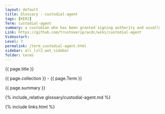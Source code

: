 ```yaml
---
layout: default
title: Glossary - custodial-agent
tags: [KERI]
Term: custodial-agent
summary: a custodian who has been granted signing authority and usually also being the host of the running agent software.
Link: https://github.com/trustoverip/acdc/wiki/custodial-agent
Videostart: 
Level: 7
permalink: /term_custodial-agent.html
sidebar: all_lvl3_wot_sidebar
folder: terms
---
```


{{ page.title }}

{{ page.collection }} - {{ page.Term }}

   {{ page.summary }}

{% include_relative glossary/custodial-agent.md %}

 {% include links.html %} 
